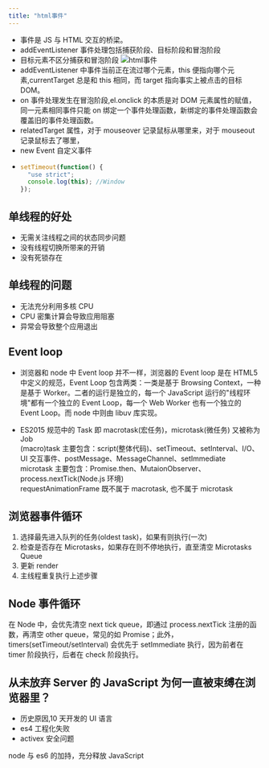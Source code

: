 ```yaml
---
title: "html事件"
---
```


- 事件是 JS 与 HTML 交互的桥梁。
- addEventListener 事件处理包括捕获阶段、目标阶段和冒泡阶段
- 目标元素不区分捕获和冒泡阶段
  ![html事件](https://www.w3.org/TR/DOM-Level-3-Events/images/eventflow.svg)
- addEventListener 中事件当前正在流过哪个元素，this 便指向哪个元素,currentTarget 总是和 this 相同，而 target 指向事实上被点击的目标 DOM。
- on 事件处理发生在冒泡阶段,el.onclick 的本质是对 DOM 元素属性的赋值，同一元素相同事件只能 on 绑定一个事件处理函数，新绑定的事件处理函数会覆盖旧的事件处理函数。
- relatedTarget 属性，对于 mouseover 记录鼠标从哪里来，对于 mouseout 记录鼠标去了哪里，
- new Event 自定义事件
- ```js
  setTimeout(function() {
    "use strict";
    console.log(this); //Window
  });
  ```

## 单线程的好处

- 无需关注线程之间的状态同步问题
- 没有线程切换所带来的开销
- 没有死锁存在

## 单线程的问题

- 无法充分利用多核 CPU
- CPU 密集计算会导致应用阻塞
- 异常会导致整个应用退出

## Event loop

- 浏览器和 node 中 Event loop 并不一样，浏览器的 Event loop 是在 HTML5 中定义的规范，Event Loop 包含两类：一类是基于 Browsing Context，一种是基于 Worker。二者的运行是独立的，每一个 JavaScript 运行的"线程环境"都有一个独立的 Event Loop，每一个 Web Worker 也有一个独立的 Event Loop。而 node 中则由 libuv 库实现。

- ES2015 规范中的 Task 即 macrotask(宏任务)，microtask(微任务) 又被称为 Job<br>(macro)task 主要包含：script(整体代码)、setTimeout、setInterval、I/O、UI 交互事件、postMessage、MessageChannel、setImmediate<br>microtask 主要包含：Promise.then、MutaionObserver、process.nextTick(Node.js 环境)<br>requestAnimationFrame 既不属于 macrotask, 也不属于 microtask

## 浏览器事件循环

1. 选择最先进入队列的任务(oldest task)，如果有则执行(一次)
2. 检查是否存在 Microtasks，如果存在则不停地执行，直至清空 Microtasks Queue
3. 更新 render
4. 主线程重复执行上述步骤

## Node 事件循环

在 Node 中，会优先清空 next tick queue，即通过 process.nextTick 注册的函数，再清空 other queue，常见的如 Promise；此外，timers(setTimeout/setInterval) 会优先于 setImmediate 执行，因为前者在 timer 阶段执行，后者在 check 阶段执行。

## 从未放弃 Server 的 JavaScript 为何一直被束缚在浏览器里？

- 历史原因,10 天开发的 UI 语言
- es4 工程化失败
- activex 安全问题

node 与 es6 的加持，充分释放 JavaScript
